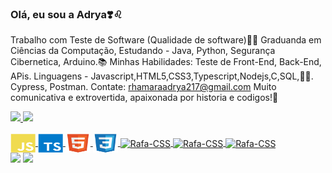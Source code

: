 ### Olá, eu sou a Adrya❣️♌

Trabalho com Teste de Software (Qualidade de software)👩‍💼
Graduanda em Ciências da Computação, Estudando - Java, Python, Segurança Cibernetica, Arduino.📚
Minhas Habilidades: Teste de Front-End, Back-End, APis. Linguagens - Javascript,HTML5,CSS3,Typescript,Nodejs,C,SQL,👩‍💻. Cypress, Postman.
Contate: rhamaraadrya217@gmail.com
Muito comunicativa e extrovertida, apaixonada por historia e codigos!💜

<div>
  <a href="https://github.com/adryarhamara">
  <img height = "180em" src = "https://github-readme-stats.vercel.app/api?username=adryarhamara&show_icons=true&theme=jolly&include_all_commits=true&count_private=true" />
  <img height = "180em" src = "https://github-readme-stats.vercel.app/api/top-langs/?username=adryarhamara&layout=compact&langs_count=7&theme=jolly" />
</div> 
  <div>
    <div style="display: inline_block"><br>
  <img align="center" alt="Rafa-Js" height="30" width="40" src="https://raw.githubusercontent.com/devicons/devicon/master/icons/javascript/javascript-plain.svg">
  <img align="center" alt="Rafa-Ts" height="30" width="40" src="https://raw.githubusercontent.com/devicons/devicon/master/icons/typescript/typescript-plain.svg">
  <img align="center" alt="Rafa-HTML" height="30" width="40" src="https://raw.githubusercontent.com/devicons/devicon/master/icons/html5/html5-original.svg">
  <img align="center" alt="Rafa-CSS" height="30" width="40" src="https://raw.githubusercontent.com/devicons/devicon/master/icons/css3/css3-original.svg">
  <img align="center" alt="Rafa-CSS" height="40" width="50" src="https://cdn.jsdelivr.net/gh/devicons/devicon/icons/c/c-original.svg" />
  <img align="center" alt="Rafa-CSS" height="40" width="50" src="https://cdn.jsdelivr.net/gh/devicons/devicon/icons/arduino/arduino-original-wordmark.svg" />
  <img align="center" alt="Rafa-CSS" height="40" width="50" src="https://cdn.jsdelivr.net/gh/devicons/devicon/icons/docker/docker-original-wordmark.svg" />
    </div>
    
  <div>
  <a href="https://www.linkedin.com/in/adrya-sabino-gomes-151767204" target="_blank"> <img src = "https://img.shields.io/badge/LinkedIn-0077B5?style=for-the-badge&logo=linkedin&logoColor=white"></a>
  <a href="https://discord.com/channels/@me" target="_blank"><img src="https://img.shields.io/badge/Discord-7289DA?style=for-the-badge&logo=discord&logoColor=white" target="_blank"></a>                                                                                         
 </div>
                                                                  
 
